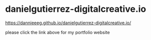 # danielgutierrez-digitalcreative.io
https://dannieeeg.github.io/danielgutierrez-digitalcreative.io/

please click the link above for my portfolio website
